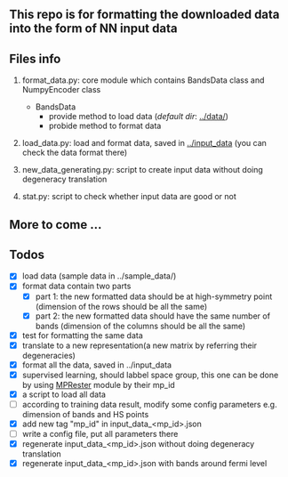 ## This repo is for formatting the downloaded data into the form of NN input data

## Files info

1. format_data.py: core module which contains BandsData class and NumpyEncoder class
    - BandsData
      - provide method to load data (*default dir*: [../data/](../data/))
      - probide method to format data         

2. load_data.py: load and format data, saved in [../input_data](../input_data) (you can check the data format there)

3. new_data_generating.py: script to create input data without doing degeneracy translation

4. stat.py: script to check whether input data are good or not

## More to come ...

## Todos

- [x] load data (sample data in ../sample_data/)
- [x] format data contain two parts
  - [x] part 1: the new formatted data should be at high-symmetry point (dimension of the rows should be all the same)
  - [x] part 2: the new formatted data should have the same number of bands (dimension of the columns should be all the same)
- [x] test for formatting the same data
- [x] translate to a new representation(a new matrix by referring their degeneracies)
- [x] format all the data, saved in ../input_data
- [x] supervised learning, should labbel space group, this one can be done by using [MPRester](https://pymatgen.org/pymatgen.ext.matproj.html) module by their mp_id
- [x] a script to load all data
- [ ] according to training data result, modify some config parameters e.g. dimension of bands and HS points
- [x] add new tag "mp_id" in input_data_<mp_id>.json 
- [ ] write a config file, put all parameters there
- [x] regenerate input_data_<mp_id>.json without doing degeneracy translation 
- [x] regenerate input_data_<mp_id>.json with bands around fermi level
